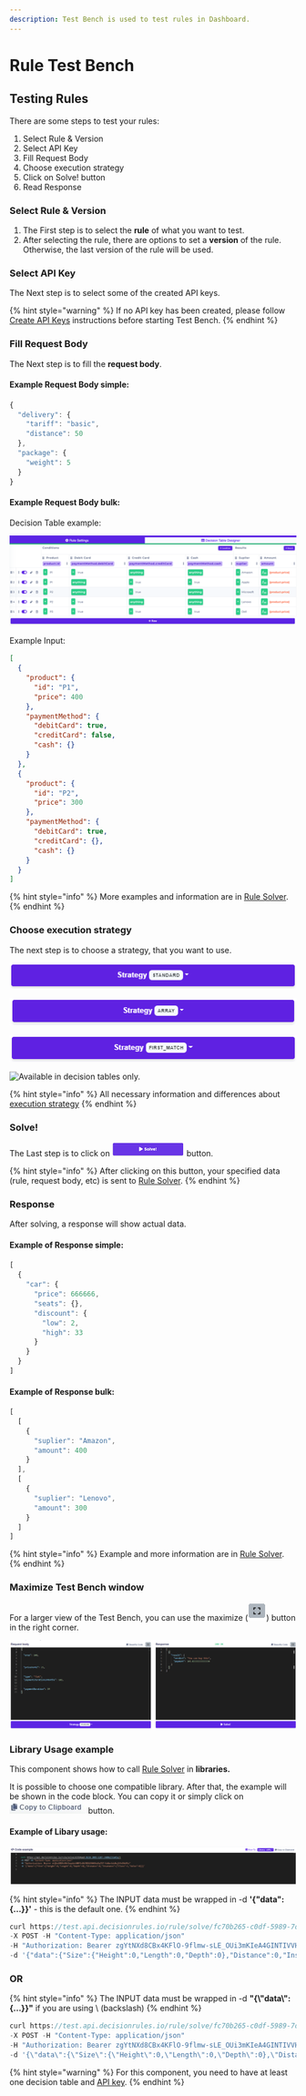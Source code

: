 ```yaml
---
description: Test Bench is used to test rules in Dashboard.
---
```


# Rule Test Bench

## Testing Rules

There are some steps to test your rules:

1. Select Rule & Version
2. Select API Key
3. Fill Request Body
4. Choose execution strategy
5. Click on Solve! button
6. Read Response

### Select Rule & Version

1. The First step is to select the **rule** of what you want to test.
2. After selecting the rule, there are options to set a **version** of the rule. Otherwise, the last version of the rule will be used.

### Select API Key

The Next step is to select some of the created API keys.

{% hint style="warning" %}
If no API key has been created, please follow[ Create API Keys](../api/api-keys/) instructions before starting Test Bench.
{% endhint %}

### Fill Request Body

The Next step is to fill the **request body**.

#### Example Request Body simple:

```javascript
{
  "delivery": {
    "tariff": "basic",
    "distance": 50
  },
  "package": {
    "weight": 5
  }
}
```

#### Example Request Body bulk:

Decision Table example:

![](<../.gitbook/assets/image (176) (1).png>)

Example Input:

```json
[
  {
    "product": {
      "id": "P1",
      "price": 400
    },
    "paymentMethod": {
      "debitCard": true,
      "creditCard": false,
      "cash": {}
    }
  },
  {
    "product": {
      "id": "P2",
      "price": 300
    },
    "paymentMethod": {
      "debitCard": true,
      "creditCard": {},
      "cash": {}
    }
  }
]
```

{% hint style="info" %}
More examples and information are in [Rule Solver](../api/rule-solver-api.md).
{% endhint %}

### Choose execution strategy

The next step is to choose a strategy, that you want to use.

![](../.gitbook/assets/strategy.PNG)

![](../.gitbook/assets/strategy2.PNG)

![](../.gitbook/assets/strategy3.PNG)

![Available in decision tables only.](../.gitbook/assets/evaluate\_all2.png)



{% hint style="info" %}
All necessary information and differences about [execution strategy](../other/execution-strategy.md)
{% endhint %}

### Solve!

The Last step is to click on ![](../.gitbook/assets/Výstřižek.PNG) button.

{% hint style="info" %}
After clicking on this button, your specified data (rule, request body, etc) is sent to [Rule Solver](../api/rule-solver-api.md).
{% endhint %}

### Response

After solving, a response will show actual data.

#### Example of Response simple:

```javascript
[
  {
    "car": {
      "price": 666666,
      "seats": {},
      "discount": {
        "low": 2,
        "high": 33
      }
    }
  }
]
```

#### Example of Response bulk:

```javascript
[
  [
    {
      "suplier": "Amazon",
      "amount": 400
    }
  ],
  [
    {
      "suplier": "Lenovo",
      "amount": 300
    }
  ]
]
```

{% hint style="info" %}
Example and more information are in [Rule Solver](../api/rule-solver-api.md).
{% endhint %}

### Maximize Test Bench window

For a larger view of the Test Bench, you can use the maximize (![](../.gitbook/assets/max.png)) button in the right corner.

![](../.gitbook/assets/maximalize.PNG)

### Library Usage example

This component shows how to call [Rule Solver](../api/rule-solver-api.md) in **libraries.**

It is possible to choose one compatible library. After that, the example will be shown in the code block. You can copy it or simply click on![](<../.gitbook/assets/screenshoteasy (1) (1).png>) button.

#### **Example of Libary usage:**

![](<../.gitbook/assets/code example.PNG>)

{% hint style="info" %}
The INPUT data must be wrapped in -d **'{"data":{...\}}'** - this is the default one.
{% endhint %}

```javascript
curl https://test.api.decisionrules.io/rule/solve/fc70b265-c0df-5989-7dd9-17ed527a15ec/1
-X POST -H "Content-Type: application/json"
-H "Authorization: Bearer zgYtNXd8CBx4KFlO-9flmw-sLE_OUi3mKIeA4GINTIVVHe1GK1CFNTXgV4To-goZ"
-d '{"data":{"Size":{"Height":0,"Length":0,"Depth":0},"Distance":0,"Insurance":{"Class":1,"Value":0}}}'
```

### OR

{% hint style="info" %}
The INPUT data must be wrapped in -d **"{\\"data\\":{...\}}"** if you are using \ (backslash)
{% endhint %}

```javascript
curl https://test.api.decisionrules.io/rule/solve/fc70b265-c0df-5989-7dd9-17ed527a15ec/1
-X POST -H "Content-Type: application/json"
-H "Authorization: Bearer zgYtNXd8CBx4KFlO-9flmw-sLE_OUi3mKIeA4GINTIVVHe1GK1CFNTXgV4To-goZ"
-d '{\"data\":{\"Size\":{\"Height\":0,\"Length\":0,\"Depth\":0},\"Distance\":0,\"Insurance\":{\"Class\":1,\"Value\":0}}}'
```

{% hint style="warning" %}
For this component, you need to have at least one decision table and [API key](../api/api-keys/).
{% endhint %}
